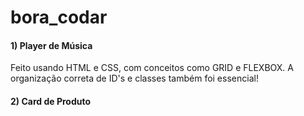 # bora_codar

<h4> 1) Player de Música </h4>
Feito usando HTML e CSS, com conceitos como GRID e FLEXBOX. A organização correta de ID's e classes também foi essencial! 

<h4> 2) Card de Produto </h4>

